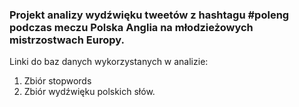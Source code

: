 ### Projekt analizy wydźwięku tweetów z hashtagu #poleng podczas meczu Polska Anglia na młodzieżowych mistrzostwach Europy.

Linki do baz danych wykorzystanych w analizie:
1. Zbiór stopwords
2. Zbiór wydźwięku polskich słów.